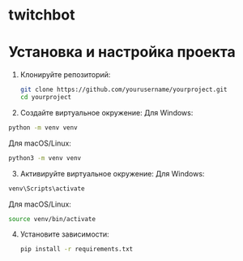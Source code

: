 # twitchbot

# Установка и настройка проекта

1. Клонируйте репозиторий:
   ```bash
   git clone https://github.com/yourusername/yourproject.git
   cd yourproject
   ```
2. Создайте виртуальное окружение:
   Для Windows:
  ```bash
  python -m venv venv
  ```
  Для macOS/Linux:
  ```bash
  python3 -m venv venv
  ```
3. Активируйте виртуальное окружение:
   Для Windows:
  ```bash
  venv\Scripts\activate
  ```
  Для macOS/Linux:
  ```bash
  source venv/bin/activate
  ```
4. Установите зависимости:
   ```bash
   pip install -r requirements.txt
   ```

   
